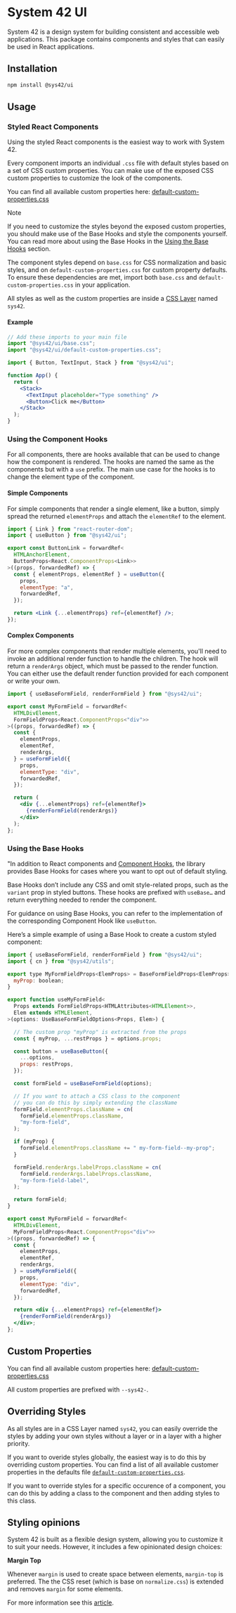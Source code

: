 # System 42 UI

System 42 is a design system for building consistent and accessible web applications. This package contains components and styles that can easily be used in React applications.

## Installation

```bash
npm install @sys42/ui
```

## Usage

### Styled React Components

Using the styled React components is the easiest way to work with System 42.

Every component imports an individual `.css` file with default styles based on a set of CSS custom properties. You can make use of the exposed CSS custom properties to customize the look of the components.

You can find all available custom properties here: [default-custom-properties.css](./lib/default-custom-properties.css)

> [!NOTE]
> If you need to customize the styles beyond the exposed custom properties, you should make use of the Base Hooks and style the components yourself. You can read more about using the Base Hooks in the [Using the Base Hooks](#using-the-base-hooks) section.

The component styles depend on `base.css` for CSS normalization and basic styles, and on `default-custom-properties.css` for custom property defaults. To ensure these dependencies are met, import both `base.css` and `default-custom-properties.css` in your application.

All styles as well as the custom properties are inside a [CSS Layer](https://www.w3.org/TR/css-cascade-5/#layering)
named `sys42`.

#### Example

```jsx
// Add these imports to your main file
import "@sys42/ui/base.css";
import "@sys42/ui/default-custom-properties.css";
```

```jsx
import { Button, TextInput, Stack } from "@sys42/ui";

function App() {
  return (
    <Stack>
      <TextInput placeholder="Type something" />
      <Button>Click me</Button>
    </Stack>
  );
}
```

### Using the Component Hooks

For all components, there are hooks available that can be used to change how the component is rendered. The hooks are named the same as the components but with a `use` prefix. The main use case for the hooks is to change the element type of the component.

#### Simple Components

For simple components that render a single element, like a button, simply spread the returned `elementProps` and attach the `elementRef` to the element.

```jsx
import { Link } from "react-router-dom";
import { useButton } from "@sys42/ui";

export const ButtonLink = forwardRef<
  HTMLAnchorElement,
  ButtonProps<React.ComponentProps<Link>>
>((props, forwardedRef) => {
  const { elementProps, elementRef } = useButton({
    props,
    elementType: "a",
    forwardedRef,
  });

  return <Link {...elementProps} ref={elementRef} />;
});
```

#### Complex Components

For more complex components that render multiple elements, you'll need to invoke an additional render function to handle the children. The hook will return a `renderArgs` object, which must be passed to the render function. You can either use the default render function provided for each component or write your own.

```jsx
import { useBaseFormField, renderFormField } from "@sys42/ui";

export const MyFormField = forwardRef<
  HTMLDivElement,
  FormFieldProps<React.ComponentProps<"div">>
>((props, forwardedRef) => {
  const {
    elementProps,
    elementRef,
    renderArgs,
  } = useFormField({
    props,
    elementType: "div",
    forwardedRef,
  });

  return (
    <div {...elementProps} ref={elementRef}>
      {renderFormField(renderArgs)}
    </div>
  );
};
```

### Using the Base Hooks

"In addition to React components and [Component Hooks](#using-the-component-hooks), the library provides Base Hooks for cases where you want to opt out of default styling.

Base Hooks don’t include any CSS and omit style-related props, such as the `variant` prop in styled buttons. These hooks are prefixed with `useBase…` and return everything needed to render the component.

For guidance on using Base Hooks, you can refer to the implementation of the corresponding Component Hook like `useButton`.

Here’s a simple example of using a Base Hook to create a custom styled component:

```jsx
import { useBaseFormField, renderFormField } from "@sys42/ui";
import { cn } from "@sys42/utils";

export type MyFormFieldProps<ElemProps> = BaseFormFieldProps<ElemProps> & {
  myProp: boolean;
}

export function useMyFormField<
  Props extends FormFieldProps<HTMLAttributes<HTMLElement>>,
  Elem extends HTMLElement,
>(options: UseBaseFormFieldOptions<Props, Elem>) {

  // The custom prop "myProp" is extracted from the props
  const { myProp, ...restProps } = options.props;

  const button = useBaseButton({
    ...options,
    props: restProps,
  });

  const formField = useBaseFormField(options);

  // If you want to attach a CSS class to the component
  // you can do this by simply extending the className
  formField.elementProps.className = cn(
    formField.elementProps.className,
    "my-form-field",
  );

  if (myProp) {
    formField.elementProps.className += " my-form-field--my-prop";
  }

  formField.renderArgs.labelProps.className = cn(
    formField.renderArgs.labelProps.className,
    "my-form-field-label",
  );

  return formField;
}

export const MyFormField = forwardRef<
  HTMLDivElement,
  MyFormFieldProps<React.ComponentProps<"div">>
>((props, forwardedRef) => {
  const {
    elementProps,
    elementRef,
    renderArgs,
  } = useMyFormField({
    props,
    elementType: "div",
    forwardedRef,
  });

  return <div {...elementProps} ref={elementRef}>
    {renderFormField(renderArgs)}
  </div>;
};

```

## Custom Properties

You can find all available custom properties here: [default-custom-properties.css](./lib/default-custom-properties.css)

All custom properties are prefixed with `--sys42-`.

## Overriding Styles

As all styles are in a CSS Layer named `sys42`, you can easily override the styles by adding your own styles without a layer or in a layer with a higher priority.

If you want to overide styles globally, the easiest way is to do this by overriding custom properties. You can find a list of all available customer properties in the defaults file [`default-custom-properties.css`](./lib/default-custom-properties.css).

If you want to override styles for a specific occurence of a component, you can do this by adding a class to the component and then adding styles to this class.

## Styling opinions

System 42 is built as a flexible design system, allowing you to customize it to suit your needs. However, it includes a few opinionated design choices:

**Margin Top**

Whenever `margin` is used to create space between elements, `margin-top` is preferred. The the CSS reset (which is base on `normalize.css`) is extended and removes `margin` for some elements.

For more information see this [article](https://dev.to/receter/why-i-fell-in-love-with-margin-top-3flg).
